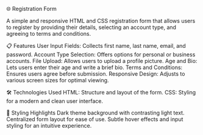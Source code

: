

🌐 Registration Form

A simple and responsive HTML and CSS registration form that allows users to register by providing their details, selecting an account type, and agreeing to terms and conditions.

📋 Features
User Input Fields: Collects first name, last name, email, and password.
Account Type Selection: Offers options for personal or business accounts.
File Upload: Allows users to upload a profile picture.
Age and Bio: Lets users enter their age and write a brief bio.
Terms and Conditions: Ensures users agree before submission.
Responsive Design: Adjusts to various screen sizes for optimal viewing.

🛠️ Technologies Used
HTML: Structure and layout of the form.
CSS: Styling for a modern and clean user interface.

🎨 Styling Highlights
Dark theme background with contrasting light text.
Centralized form layout for ease of use.
Subtle hover effects and input styling for an intuitive experience.
